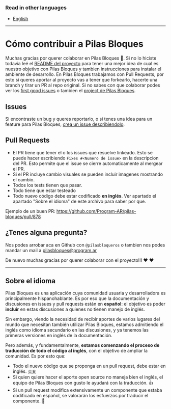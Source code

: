 ### Read in other languages
* [English](https://github.com/Program-AR/pilas-bloques/blob/guidelines/CONTRIBUTING_en.md)
______
# Cómo contribuir a Pilas Bloques

Muchas gracias por querer colaborar en Pilas Bloques 🙌. Si no lo hiciste todavia leé el [README del proyecto](https://github.com/Program-AR/pilas-bloques/blob/develop/README.md) para tener una mejor idea de cual es nuestro objetivo con Pilas Bloques y tambien instrucciones para instalar el ambiente de desarrollo. 
En Pilas Bloques trabajamos con Pull Requests, por esto si queres aportar al proyecto vas a tener que forkearlo, hacerte una branch y tirar un PR al repo original.
Si no sabes con que colaborar podes ver los [first good issues](https://github.com/Program-AR/pilas-bloques/labels/good%20first%20issue) o tambien el [project de Pilas Bloques](https://github.com/orgs/Program-AR/projects/1).

## Issues

Si encontraste un bug y queres reportarlo, o si tenes una idea para un feature para Pilas Bloques, [crea un issue describiendolo](https://github.com/Program-AR/pilas-bloques/issues/new).

## Pull Requests



* El PR tiene que tener el o los issues que resuelve linkeado. Esto se puede hacer escribiendo `Fixes #<Numero de issue>` en la descripcion del PR. Esto permite que el issue se cierre automaticamente al mergear el PR.
* Si el PR incluye cambio visuales se pueden incluir imagenes mostrando el cambio.
* Todos los tests tienen que pasar.
* Todo tiene que estar testeado
* Todo nuevo código debe estar codificado **en inglés**. Ver apartado el apartado "Sobre el idioma" de este archivo para saber por que.

Ejemplo de un buen PR: https://github.com/Program-AR/pilas-bloques/pull/878

## ¿Tenes alguna pregunta?
Nos podes arrobar aca en Github con `@pilasbloqueros` o tambien nos podes mandar un mail a pilasbloques@program.ar


De nuevo muchas gracias por querer colaborar con el proyecto!!! :heart: :heart:



_____________

## Sobre el idioma
Pilas Bloques es una aplicación cuya comunidad usuaria y desarrolladora es principalmente hispanohablante. Es por eso que la documentación y discusiones en issues y pull requests están en **español**: el objetivo es poder **incluir** en estas discusiones a quienes no tienen manejo de inglés.

Sin embargo, viendo la necesidad de recibir aportes de varios lugares del mundo que necesitan también utilizar Pilas Bloques, estamos admitiendo el inglés como idioma secundario en las discusiones, y ya tenemos las primeras versiones en inglés de la documentación. 

Pero además, y fundamentalmente, **estamos comenzando el proceso de traducción de todo el código al inglés**, con el objetivo de ampliar la comunidad. Es por esto que:

* Todo el nuevo código que se proponga en un pull request, debe estar en inglés. :gb: 
* Si quien quiere hacer el aporte open source no maneja bien el inglés, el equipo de Pilas Bloques con gusto le ayudará con la traducción. :+1: 
* Si un pull request modifica extensivamente un componente que estaba codificado en español, se valorarán los esfuerzos por traducir el componente. :mechanical_arm: 
